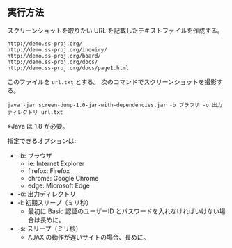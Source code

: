 ## 実行方法


スクリーンショットを取りたい URL を記載したテキストファイルを作成する。

```
http://demo.ss-proj.org/
http://demo.ss-proj.org/inquiry/
http://demo.ss-proj.org/board/
http://demo.ss-proj.org/docs/
http://demo.ss-proj.org/docs/page1.html
```

このファイルを `url.txt` とする。
次のコマンドでスクリーンショットを撮影する。

```
java -jar screen-dump-1.0-jar-with-dependencies.jar -b ブラウザ -o 出力ディレクトリ url.txt
```

※Java は 1.8 が必要。


指定できるオプションは:

* -b: ブラウザ
  * ie: Internet Explorer
  * firefox: Firefox
  * chrome: Google Chrome
  * edge: Microsoft Edge
* -o: 出力ディレクトリ
* -i: 初期スリープ（ミリ秒）
  * 最初に Basic 認証のユーザーID とパスワードを入れなければいけない場合は長めに。
* -s: スリープ（ミリ秒）
  * AJAX の動作が遅いサイトの場合、長めに。
